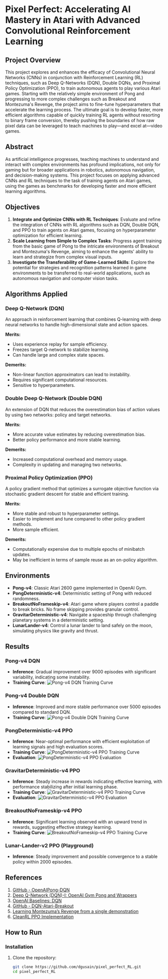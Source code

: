 # Pixel Perfect: Accelerating AI Mastery in Atari with Advanced Convolutional Reinforcement Learning

## Project Overview

This project explores and enhances the efficacy of Convolutional Neural Networks (CNNs) in conjunction with Reinforcement Learning (RL) techniques, such as Deep Q-Networks (DQN), Double DQNs, and Proximal Policy Optimization (PPO), to train autonomous agents to play various Atari games. Starting with the relatively simple environment of Pong and progressing to more complex challenges such as Breakout and Montezuma's Revenge, the project aims to fine-tune hyperparameters that accelerate the learning process. The ultimate goal is to develop faster, more efficient algorithms capable of quickly training RL agents without resorting to binary frame conversion, thereby pushing the boundaries of how raw pixel data can be leveraged to teach machines to play—and excel at—video games.

## Abstract

As artificial intelligence progresses, teaching machines to understand and interact with complex environments has profound implications, not only for gaming but for broader applications in robotics, autonomous navigation, and decision-making systems. This project focuses on applying advanced CNNs and RL techniques to the task of training agents on Atari games, using the games as benchmarks for developing faster and more efficient learning algorithms.

## Objectives

1. **Integrate and Optimize CNNs with RL Techniques**: Evaluate and refine the integration of CNNs with RL algorithms such as DQN, Double DQN, and PPO to train agents on Atari games, focusing on hyperparameter optimization for efficient learning.
2. **Scale Learning from Simple to Complex Tasks**: Progress agent training from the basic game of Pong to the intricate environments of Breakout and Montezuma's Revenge, aiming to enhance the agents' ability to learn and strategize from complex visual inputs.
3. **Investigate the Transferability of Game-Learned Skills**: Explore the potential for strategies and recognition patterns learned in game environments to be transferred to real-world applications, such as autonomous navigation and computer vision tasks.

## Algorithms Applied

### Deep Q-Network (DQN)

An approach in reinforcement learning that combines Q-learning with deep neural networks to handle high-dimensional state and action spaces.

**Merits:**
- Uses experience replay for sample efficiency.
- Freezes target Q-network to stabilize learning.
- Can handle large and complex state spaces.

**Demerits:**
- Non-linear function approximators can lead to instability.
- Requires significant computational resources.
- Sensitive to hyperparameters.

### Double Deep Q-Network (Double DQN)

An extension of DQN that reduces the overestimation bias of action values by using two networks: policy and target networks.

**Merits:**
- More accurate value estimates by reducing overestimation bias.
- Better policy performance and more stable learning.

**Demerits:**
- Increased computational overhead and memory usage.
- Complexity in updating and managing two networks.

### Proximal Policy Optimization (PPO)

A policy gradient method that optimizes a surrogate objective function via stochastic gradient descent for stable and efficient training.

**Merits:**
- More stable and robust to hyperparameter settings.
- Easier to implement and tune compared to other policy gradient methods.
- More sample efficient.

**Demerits:**
- Computationally expensive due to multiple epochs of minibatch updates.
- May be inefficient in terms of sample reuse as an on-policy algorithm.

## Environments

- **Pong-v4**: Classic Atari 2600 game implemented in OpenAI Gym.
- **PongDeterministic-v4**: Deterministic setting of Pong with reduced randomness.
- **BreakoutNoFrameskip-v4**: Atari game where players control a paddle to break bricks. No frame skipping provides granular control.
- **GravitarDeterministic-v4**: Navigate a spaceship through challenging planetary systems in a deterministic setting.
- **LunarLander-v4**: Control a lunar lander to land safely on the moon, simulating physics like gravity and thrust.

## Results

### Pong-v4 DQN

- **Inference**: Gradual improvement over 9000 episodes with significant variability, indicating some instability.
- **Training Curve**:
  ![Pong-v4 DQN Training Curve](images/pong_dqn.png)

### Pong-v4 Double DQN

- **Inference**: Improved and more stable performance over 5000 episodes compared to standard DQN.
- **Training Curve**:
  ![Pong-v4 Double DQN Training Curve](images/pong_doubledqn.png)

### PongDeterministic-v4 PPO

- **Inference**: Near-optimal performance with efficient exploitation of learning signals and high evaluation scores.
- **Training Curve**:
  ![PongDeterministic-v4 PPO Training Curve](images/pong_deterministic_ppo.png)
- **Evaluation**:
  ![PongDeterministic-v4 PPO Evaluation](images/pong_deterministic_ppo_eval.png)


### GravitarDeterministic-v4 PPO

- **Inference**: Steady increase in rewards indicating effective learning, with performance stabilizing after initial learning phase.
- **Training Curve**:
  ![GravitarDeterministic-v4 PPO Training Curve](images/gravitar_ppo.png)
- **Evaluation**:
  ![GravitarDeterministic-v4 PPO Evaluation](images/gravitar_ppo_eval.png)

### BreakoutNoFrameskip-v4 PPO

- **Inference**: Significant learning observed with an upward trend in rewards, suggesting effective strategy learning.
- **Training Curve**:
  ![BreakoutNoFrameskip-v4 PPO Training Curve](images/breakout_ppo.png)


### Lunar-Lander-v2 PPO (Playground)

- **Inference**: Steady improvement and possible convergence to a stable policy within 2000 episodes.

## References

1. [GitHub - OpenAIPong-DQN](https://github.com/bhctsntrk/OpenAIPong-DQN)
2. [Deep Q-Network (DQN)-I: OpenAI Gym Pong and Wrappers](https://towardsdatascience.com/deep-q-network-dqn-i-bce08bdf2af)
3. [OpenAI Baselines: DQN](https://openai.com/research/openai-baselines-dqn)
4. [GitHub - DQN-Atari-Breakout](https://github.com/GiannisMitr/DQN-Atari-Breakout)
5. [Learning Montezuma’s Revenge from a single demonstration](https://openai.com/research/learning-montezumas-revenge-from-a-single-demonstration)
6. [CleanRL PPO Implementation](https://github.com/vwxyzjn/cleanrl/blob/master/cleanrl/ppo.py)

## How to Run

### Installation

1. Clone the repository:
   ```bash
   git clone https://github.com/dgusain/pixel_perfect_RL.git
   cd pixel_perfect_RL
